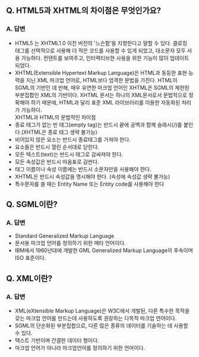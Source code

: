 ## Q. HTML5과 XHTML의 차이점은 무엇인가요?

### A. 답변
- HTML5 는 XHTML1.0 이전 버전의 '느슨함'을 지향한다고 말할 수 있다. 클로징 태그를 선택적으로 사용해 더 적은 코드를 사용할 수 있게 되었고, 대소문자 모두 사용 가능하다. 컨텐트를 보여주고, 인터랙티브한 사용을 위한 기능이 많이 업데이트 되었다. 
- XHTML(Extensible Hypertext Markup Language)은 HTML과 동등한 표현 능력을 지닌 XML 마크업 언어로, HTML보다 엄격한 문법을 가진다. HTML이 SGML의 기반인 데 반해, 매우 유연한 마크업 언어인 XHTML은 SGML의 제한된 부분집합인 XML의 기반이다. XHTML 문서는 하나의 XML문서로서 문법적으로 정확해야 하기 때문에, HTML과 달리 표준 XML 라이브러리를 이용한 자동화된 처리가 가능하다.  
XHTML과 HTML의 문법적인 차이점 
- 종료 태그가 없는 빈 태그(empty tag)는 반드시 끝에 공백과 함께 슬래시(/)를 붙인다.(XHTML은 종료 태그 생략 불가능)
- 비어있지 않은 요소는 반드시 종료태그를 가져야 한다.
- 요소들은 반드시 열린 순서대로 닫힌다.
- 모든 텍스트(text)는 반드시 태그로 감싸져야 한다.
- 모든 속성값은 반드시 따옴표로 감싼다.
- 태그 이름이나 속성 이름에는 반드시 소문자만을 사용해야 한다.
- XHTML은 반드시 속성값을 명시해야 한다. (속성에 속성값 생략 불가능)
- 특수문자를 쓸 때는 Entity Name 또는 Entity code를 사용해야 한다
 
## Q. SGML이란?

### A. 답변
- Standard Generalized Markup Language
- 문서용 마크업 언어를 정의하기 위한 메타 언어이다. 
- IBM에서 1960년대에 개발한 GML Generalized Markup Language의 후속이며 ISO 표준이다.

## Q. XML이란?

### A. 답변
- XML(eXtensible Markup Language)은 W3C에서 개발된, 다른 특수한 목적을 갖는 마크업 언어를 만드는데 사용하도록 권장하는 다목적 마크업 언어이다.
- SGML의 단순화된 부분집합으로, 다른 많은 종류의 데이터를 기술하는 데 사용할 수 있다. 
- 텍스트 기반이며 간결한 데이터 형이다. 
- 마크업 언어가 아니라 마크업언어를 정의하기 위한 언어이다. 
<br>
